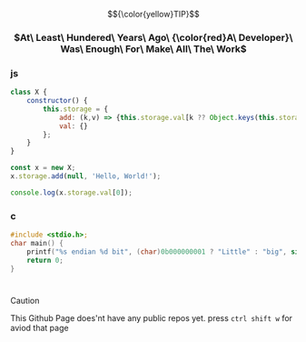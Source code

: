 
$${\color{yellow}TIP}$$
<div align=center>

### $At\ Least\ Hundered\ Years\ Ago\ {\color{red}A\ Developer}\ Was\ Enough\ For\ Make\ All\ The\ Work$
    
</div>

### js
```js
class X {
    constructor() {
        this.storage = {
            add: (k,v) => {this.storage.val[k ?? Object.keys(this.storage.val).length] = v},
          	val: {}
        };
    }
}

const x = new X;
x.storage.add(null, 'Hello, World!');

console.log(x.storage.val[0]);
```

### c
```c
#include <stdio.h>;
char main() { 
    printf("%s endian %d bit", (char)0b000000001 ? "Little" : "big", sizeof(char*) * 8);
    return 0;
}
```

#
> [!CAUTION]
> This Github Page does'nt have any public repos yet. press ``` ctrl shift w ``` for aviod that page
